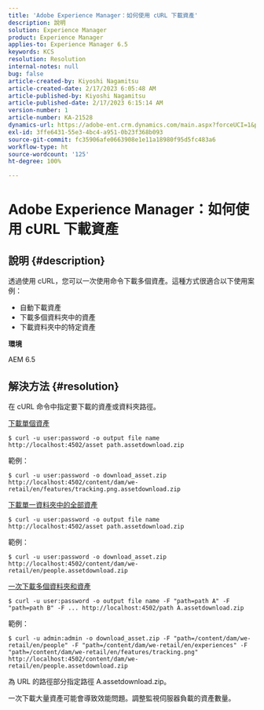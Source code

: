 ```yaml
---
title: 'Adobe Experience Manager：如何使用 cURL 下載資產'
description: 說明
solution: Experience Manager
product: Experience Manager
applies-to: Experience Manager 6.5
keywords: KCS
resolution: Resolution
internal-notes: null
bug: false
article-created-by: Kiyoshi Nagamitsu
article-created-date: 2/17/2023 6:05:48 AM
article-published-by: Kiyoshi Nagamitsu
article-published-date: 2/17/2023 6:15:14 AM
version-number: 1
article-number: KA-21528
dynamics-url: https://adobe-ent.crm.dynamics.com/main.aspx?forceUCI=1&pagetype=entityrecord&etn=knowledgearticle&id=0898611e-89ae-ed11-aad1-6045bd006d92
exl-id: 3ffe6431-55e3-4bc4-a951-0b23f368b093
source-git-commit: fc35906afe0663908e1e11a18980f95d5fc483a6
workflow-type: ht
source-wordcount: '125'
ht-degree: 100%

---
```


# Adobe Experience Manager：如何使用 cURL 下載資產

## 說明 {#description}


透過使用 cURL，您可以一次使用命令下載多個資產。這種方式很適合以下使用案例：

- 自動下載資產
- 下載多個資料夾中的資產
- 下載資料夾中的特定資產


<b>環境</b>

AEM 6.5


## 解決方法 {#resolution}


在 cURL 命令中指定要下載的資產或資料夾路徑。

<u>下載單個資產</u>


```
$ curl -u user:password -o output file name http://localhost:4502/asset path.assetdownload.zip
```


範例：


```
$ curl -u user:password -o download_asset.zip http://localhost:4502/content/dam/we-retail/en/features/tracking.png.assetdownload.zip
```


<u>下載單一資料夾中的全部資產</u>


```
$ curl -u user:password -o output file name http://localhost:4502/asset path.assetdownload.zip
```


範例：


```
$ curl -u user:password -o download_asset.zip http://localhost:4502/content/dam/we-retail/en/people.assetdownload.zip
```


<u>一次下載多個資料夾和資產</u>


```
$ curl -u user:password -o output file name -F "path=path A" -F "path=path B" -F ... http://localhost:4502/path A.assetdownload.zip
```


範例：


```
$ curl -u admin:admin -o download_asset.zip -F "path=/content/dam/we-retail/en/people" -F "path=/content/dam/we-retail/en/experiences" -F "path=/content/dam/we-retail/en/features/tracking.png" http://localhost:4502/content/dam/we-retail/en/people.assetdownload.zip
```


為 URL 的路徑部分指定路徑 A.assetdownload.zip。

一次下載大量資產可能會導致效能問題。調整監視伺服器負載的資產數量。
